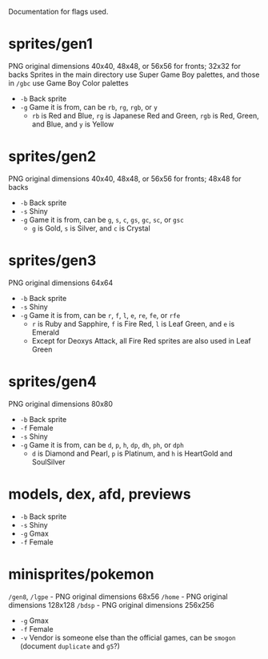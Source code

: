 
Documentation for flags used.

# sprites/gen1

PNG original dimensions 40x40, 48x48, or 56x56 for fronts; 32x32 for backs
Sprites in the main directory use Super Game Boy palettes, and those in `/gbc` use Game Boy Color palettes
- `-b` Back sprite
- `-g` Game it is from, can be `rb`, `rg`, `rgb`, or `y`
  - `rb` is Red and Blue, `rg` is Japanese Red and Green, `rgb` is Red, Green, and Blue, and `y` is Yellow

# sprites/gen2

PNG original dimensions 40x40, 48x48, or 56x56 for fronts; 48x48 for backs
- `-b` Back sprite
- `-s` Shiny
- `-g` Game it is from, can be `g`, `s`, `c`, `gs`, `gc`, `sc`, or `gsc`
  - `g` is Gold, `s` is Silver, and `c` is Crystal

# sprites/gen3

PNG original dimensions 64x64
- `-b` Back sprite
- `-s` Shiny
- `-g` Game it is from, can be `r`, `f`, `l`, `e`, `re`, `fe`, or `rfe`
  - `r` is Ruby and Sapphire, `f` is Fire Red, `l` is Leaf Green, and `e` is Emerald
  - Except for Deoxys Attack, all Fire Red sprites are also used in Leaf Green

# sprites/gen4

PNG original dimensions 80x80
- `-b` Back sprite
- `-f` Female
- `-s` Shiny
- `-g` Game it is from, can be `d`, `p`, `h`, `dp`, `dh`, `ph`, or `dph`
  - `d` is Diamond and Pearl, `p` is Platinum, and `h` is HeartGold and SoulSilver

# models, dex, afd, previews

- `-b` Back sprite
- `-s` Shiny
- `-g` Gmax
- `-f` Female

# minisprites/pokemon
`/gen8`, `/lgpe` - PNG original dimensions 68x56
`/home` - PNG original dimensions 128x128
`/bdsp` - PNG original dimensions 256x256
- `-g` Gmax
- `-f` Female
- `-v` Vendor is someone else than the official games, can be `smogon` (document `duplicate` and `g5`?)
